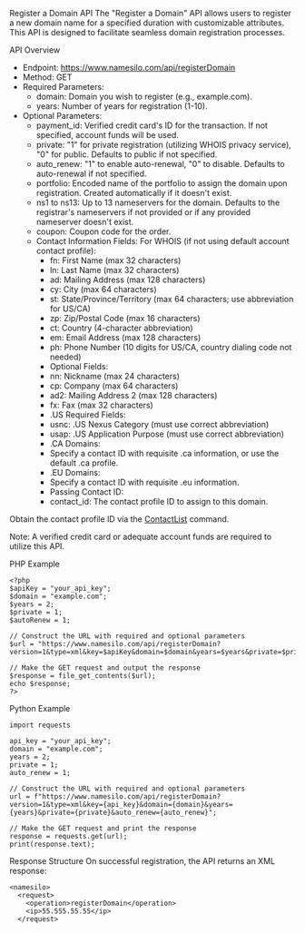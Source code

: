 Register a Domain API
The "Register a Domain" API allows users to register a new domain name for a specified duration with customizable attributes. This API is designed to facilitate seamless domain registration processes.

API Overview
- Endpoint: https://www.namesilo.com/api/registerDomain
- Method: GET
- Required Parameters:
  - domain: Domain you wish to register (e.g., example.com).
  - years: Number of years for registration (1-10).
- Optional Parameters:
  - payment_id: Verified credit card's ID for the transaction. If not specified, account funds will be used.
  - private: "1" for private registration (utilizing WHOIS privacy service), "0" for public. Defaults to public if not specified.
  - auto_renew: "1" to enable auto-renewal, "0" to disable. Defaults to auto-renewal if not specified.
  - portfolio: Encoded name of the portfolio to assign the domain upon registration. Created automatically if it doesn't exist.
  - ns1 to ns13: Up to 13 nameservers for the domain. Defaults to the registrar's nameservers if not provided or if any provided nameserver doesn't exist.
  - coupon: Coupon code for the order.
  - Contact Information Fields: For WHOIS (if not using default account contact profile):
    - fn: First Name (max 32 characters)
    - ln: Last Name (max 32 characters)
    - ad: Mailing Address (max 128 characters)
    - cy: City (max 64 characters)
    - st: State/Province/Territory (max 64 characters; use abbreviation for US/CA)
    - zp: Zip/Postal Code (max 16 characters)
    - ct: Country (4-character abbreviation)
    - em: Email Address (max 128 characters)
    - ph: Phone Number (10 digits for US/CA, country dialing code not needed)
    - Optional Fields:
     - nn: Nickname (max 24 characters)
     - cp: Company (max 64 characters)
     - ad2: Mailing Address 2 (max 128 characters)
     - fx: Fax (max 32 characters)
    - .US Required Fields:
     - usnc: .US Nexus Category (must use correct abbreviation)
     - usap: .US Application Purpose (must use correct abbreviation)
    - .CA Domains:
     - Specify a contact ID with requisite .ca information, or use the default .ca profile.
    - .EU Domains:
     - Specify a contact ID with requisite .eu information.
    - Passing Contact ID:
     - contact_id: The contact profile ID to assign to this domain.

Obtain the contact profile ID via the [ContactList](ContactList.md) command.

Note: A verified credit card or adequate account funds are required to utilize this API.

PHP Example
```
<?php
$apiKey = "your_api_key";
$domain = "example.com";
$years = 2;
$private = 1;
$autoRenew = 1;

// Construct the URL with required and optional parameters
$url = "https://www.namesilo.com/api/registerDomain?version=1&type=xml&key=$apiKey&domain=$domain&years=$years&private=$private&auto_renew=$autoRenew";

// Make the GET request and output the response
$response = file_get_contents($url);
echo $response;
?>
```

Python Example
```
import requests

api_key = "your_api_key";
domain = "example.com";
years = 2;
private = 1;
auto_renew = 1;

// Construct the URL with required and optional parameters
url = f"https://www.namesilo.com/api/registerDomain?version=1&type=xml&key={api_key}&domain={domain}&years={years}&private={private}&auto_renew={auto_renew}";

// Make the GET request and print the response
response = requests.get(url);
print(response.text);
```

Response Structure
On successful registration, the API returns an XML response:
```
<namesilo>
  <request>
    <operation>registerDomain</operation>
    <ip>55.555.55.55</ip>
  </request>
```
